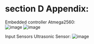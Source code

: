 # section D Appendix:

Embedded controller Atmega2560:                                                                        
![image](https://github.com/user-attachments/assets/a28f824a-e195-46a1-a73c-a0d81df7f0c4)
![image](https://github.com/user-attachments/assets/d105919f-5e30-4404-9c18-6cc9f8041c1b)

Input Sensors Ultrasonic Sensor:
![image](https://github.com/user-attachments/assets/6c18ccf7-9a4f-4570-b3f7-50be3dbcacdb)
